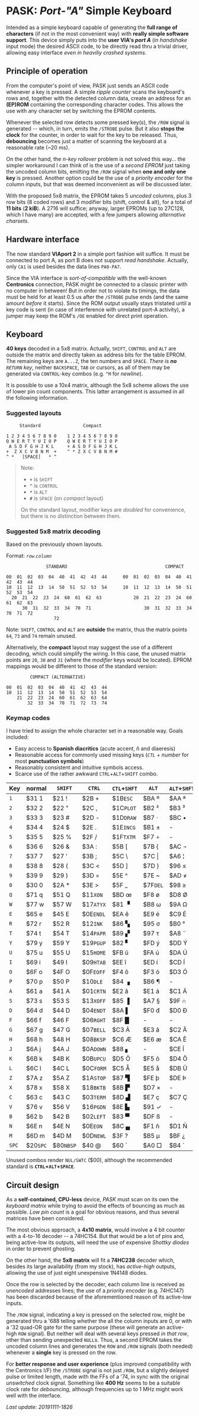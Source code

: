 # PASK: _Port-"A"_ Simple Keyboard

Intended as a simple keyboard capable of generating the **full range of characters**
(if not in the most convenient way) with **really simple software support**. This
device simply puts into the **user VIA's _port A_** (in _handshake_ input mode) the
desired ASCII code, to be directly read thru a trivial driver, allowing easy
interface _even in heaviliy crashed systems_.

## Principle of operation

From the computer's point of view, PASK just sends an ASCII code whenever a key is
pressed. A simple _ripple counter_ scans the keyboard's rows and, together with the
detected column data, create an address for an **(EP)ROM** containing the corresponding
character codes. This allows the use with any character set by switching the EPROM contents.

Whenever the selected row detects some pressed key(s), the `/ROW` signal is generated --
which, in turn, emits the `/STROBE` pulse. But it also **stops the clock** for the counter,
in order to wait for the key to be released. Thus, **debouncing** becomes just a matter of
scanning the keyboard at a reasonable rate (~20 ms).

On the other hand, the _n-key rollover_ problem is not solved this way... the simpler workaround
I can think of is the use of a _second EPROM_ just taking the uncoded column bits, emitting
the `/ROW` signal when **one and only one key** is pressed. Another option could be the use of a
_priority encoder_ for the column inputs, but that was deemed inconvenient as will be discussed
later.

With the proposed 5x8 matrix, the EPROM takes 5 _uncoded_ columns, plus 3 row bits (8 coded rows)
and 3 modifier bits (shift, control & alt), for a total of **11 bits** (**2 kiB**). A 2716 will
suffice; anyway, larger EPROMs (up to 27C128, which I have many) are accepted, with a few jumpers
allowing _alternative charsets_.

## Hardware interface

The now standard **VIAport 2** in a simple port fashion will suffice. It must be
connected to port A, as port B does not support _read handshake_. Actually, only `CA1`
is used besides the data lines `PA0-PA7`.

Since the VIA interface is _sort-of-compatible_ with the well-known **Centronics**
connection, PASK might be connected to a classic printer with no computer in between!
But in order not to violate its timings, the data must be held for at least 0.5 us
after the `/STROBE` pulse ends (and the same amount _before_ it starts). Since the
ROM output usually stays tristated until a key code is sent (in case of interference
with unrelated port-A activity), a jumper may keep the ROM's `/OE` enabled for
direct print operation.

## Keyboard

**40 keys** decoded in a 5x8 matrix. Actually, `SHIFT`, `CONTROL` and `ALT` are
outside the matrix and directly taken as address bits for the table EPROM. The
remaining keys are `A...Z`, the ten numbers and `SPACE`. _There is **no** `RETURN`
key_, neither `BACKSPACE`, `TAB` or cursors, as all of them may be generated via
`CONTROL`-key combos (e.g. `^M` for _newline_).

It is possible to use a 10x4 matrix, although the 5x8 scheme allows the use of
lower pin count components. This latter arrangement is assumed in all the following
information.

### Suggested layouts
```
     Standard                Compact

1 2 3 4 5 6 7 8 9 0    1 2 3 4 5 6 7 8 9 0
Q W E R T Y U I O P    Q W E R T Y U I O P
 A S D F G H J K L     + A S D F G H J K L
+  Z X C V B N M  +    ^ * Z X C V B N M #
^ *   [SPACE]   * ^ 
```

> Note:
> - **`+`** is `SHIFT`
> - **`^`** is `CONTROL`
> - **`*`** is `ALT`
> - **`#`** is `SPACE` (on _compact_ layout)
>
> On the standard layout, modifier keys are _doubled_ for convenience,
but there is no distinction between them.

### Suggested 5x8 matrix decoding

Based on the previously shown layouts.

Format: _`row`.`column`_

```
               STANDARD                                     COMPACT

00  01  02  03  04  40  41  42  43  44      00  01  02  03  04  40  41  42  43  44
10  11  12  13  14  50  51  52  53  54      10  11  12  13  14  50  51  52  53  54
  20  21  22  23  24  60  61  62  63            20  21  22  23  24  60  61  62  63
      30  31  32  33  34  70  71                    30  31  32  33  34  70  71  72
                  72
```

Note: `SHIFT`, `CONTROL` and `ALT` are **outside** the matrix, thus the
matrix points `64`, `73` and `74` remain unused.

Alternatively, the **compact** layout may suggest the use of a different decoding,
which could simplify the wiring. In this case, the unused matrix points are
`20`, `30` and `31` (where the _modifier_ keys would be located). EPROM mappings
would be different to those of the standard version:

```
         COMPACT (ALTERNATIVE)

00  01  02  03  04  40  41  42  43  44
10  11  12  13  14  50  51  52  53  54
    21  22  23  24  60  61  62  63  64
        32  33  34  70  71  72  73  74  
```

### Keymap codes

I have tried to assign the whole character set in a reasonable way. Goals included:

- Easy access to **Spanish diacritics** (acute accent, ñ and diaeresis)
- Reasonable access for commonly used missing keys (_`CTL` + number_ for most **punctuation symbols**)
- Reasonably consistent and intuitive symbols access.
- Scarce use of the rather awkward `CTRL`+`ALT`+`SHIFT` combo.

Key|normal|`SHIFT`|`CTRL`|`CTL`+`SHFT`|` ALT `|`ALT`+`SHFT`|`ALT`+`CTL`|`ALT`+`CTL`+`SHFT`
---|------|-------|------|------------|-------|------------|-----------|----------------
`1`|$31 1|$21 !|$2B +    |$1B`ESC`   |$BA &#186; |$AA &#170; |$A1 ¡      |   -
`2`|$32 2|$22 "|$2C ,    |$1C`PLOT`  |$B2 &#178; |$B3 &#179; |$A2 &#162; |   -
`3`|$33 3|$23 #|$2D -    |$1D`DRAW`  |$B7 &#183; |$BC &#8226;|$A3 £      |   -
`4`|$34 4|$24 $|$2E .    |$1E`INCG`  |$B1 &#177; |   -       |$A4 €      |   -
`5`|$35 5|$25 %|$2F /    |$1F`TXTM`  |$F7 ÷      |   -       |$A5 ¥      |   -
`6`|$36 6|$26 &|$3A :    |$5B [      |$7B {      |$AC &#172; |   -       |   -
`7`|$37 7|$27 '|$3B ;    |$5C \\     |$7C \|     |$A6 &#166; |   -       |   -
`8`|$38 8|$28 (|$3C <    |$5D ]      |$7D }      |$96 &#8804;|$9C &#8734;|$AB &#171;
`9`|$39 9|$29 )|$3D =    |$5E ^      |$7E ~      |$AD &#8800;|$9D &#8776;|   -
`0`|$30 0|$2A *|$3E >    |$5F _      |$7F`DEL`   |$98 &#8805;|$AF &#175; |$BB &#187;
`Q`|$71 q|$51 Q|$11`XON` |$BD œ      |$F8 ø      |$D8 Ø      |   -       |   -
`W`|$77 w|$57 W|$17`ATYX`|$81 &#9629;|$B8 &#969; |$9A &#937; |   -       |   -
`E`|$65 e|$45 E|$0E`ENDL`|$EA ê      |$E9 é      |$C9 É      |$EB ë      |$CB Ë
`R`|$72 r|$52 R|$12`INK` |$86 &#9626;|$95 &#963; |$B0 °      |$AE &#174; |   -
`T`|$74 t|$54 T|$14`PAPR`|$89 &#9630;|$97 &#964; |$A8 &#168; |$92 &#915; |   -
`Y`|$79 y|$59 Y|$19`PGUP`|$82 &#9624;|$FD ý      |$DD Ý      |$FF &#255; |   -
`U`|$75 u|$55 U|$15`HOME`|$FB û      |$FA ú      |$DA Ú      |$FC ü      |$DC Ü
`I`|$69 i|$49 I|$09`HTAB`|$EE î      |$ED í      |$CD Í      |$EF ï      |$CF Ï
`O`|$6F o|$4F O|$0F`EOFF`|$F4 ô      |$F3 ó      |$D3 Ó      |$F6 ö      |$D6 Ö
`P`|$70 p|$50 P|$10`DLE` |$84 &#9623;|$B6 &#182; |   -       |$93 &#960; |   -
`A`|$61 a|$41 A|$01`CRTN`|$E2 â      |$E1 á      |$C1 Á      |$E4 ä      |$C4 Ä
`S`|$73 s|$53 S|$13`XOFF`|$85 &#9616;|$A7 §      |$9F &#8745;|$94 &#931; |   -
`D`|$64 d|$44 D|$04`ENDT`|$8A &#9612;|$F0 đ      |$D0 Đ      |$9B &#948; |   -
`F`|$66 f|$46 F|$06`RGHT`|$8F &#9608;|   -       |   -       |   -       |   -
`G`|$67 g|$47 G|$07`BELL`|$C3 Ã      |$E3 ã      |$C2 Â      |$E0 à      |$C0 À
`H`|$68 h|$48 H|$08`BKSP`|$C6 Æ      |$E6 æ      |$CA Ê      |$E8 è      |$C8 È
`J`|$6A j|$4A J|$0A`DOWN`|$88 &#9622;|   -       |$CE Î      |$EC ì      |$CC Ì
`K`|$6B k|$4B K|$0B`UPCU`|$D5 Õ      |$F5 õ      |$D4 Ô      |$F2 ò      |$D2 Ò
`L`|$6C l|$4C L|$0C`FORM`|$C5 Å      |$E5 å      |$DB Û      |$F9 ù      |$D9 Ù
`Z`|$7A z|$5A Z|$1A`STOP`|$87 &#9628;|$FE þ      |$DE Þ      |$99 &#1012;|   -
`X`|$78 x|$58 X|$18`BKTB`|$8B &#9627;|$D7 ×      |   -       |$90 &#945; |   -
`C`|$63 c|$43 C|$03`TERM`|$8D &#9631;|$E7 ç      |$C7 Ç      |$A9 &#169; |   -
`V`|$76 v|$56 V|$16`PGDN`|$8E &#9625;|$91 &#10003;|   -      |$B9 &#916; |   -
`B`|$62 b|$42 B|$02`LEFT`|$83 &#9600;|$DF ß      |   -       |   -       |   -
`N`|$6E n|$4E N|$0E`EON `|$8C &#9604;|$F1 ñ      |$D1 Ñ      |$BE &#331; |   -
`M`|$6D m|$4D M|$0D`NEWL`|$3F ?      |$B5 &#181; |$BF ¿      |$9E &#8712;|   -
`SPC`|$20`SPC`|$80`NBSP`|$40 @|$60 &#96;|$A0 &#9633;|$B4 &#180;|**$00`SWTC`**|-

Unused combos render `NUL/SWTC` ($00), although the recommended standard is **`CTRL`+`ALT`+`SPACE`**.

## Circuit design

As a **self-contained, CPU-less** device, _PASK_
must scan on its own the _keyboard matrix_
while trying to avoid the effects of bouncing
as much as possible. _Low pin count_ is a goal
for obvious reasons, and thus several matrices
have been considered.

The most obvious approach, a **4x10 matrix**,
would involve a 4 bit counter with a 4-to-16
decoder -- a 74HC154. But that would be a lot 
of pins and, being active-low its outputs,
will need the use of expensive _Shottky
diodes_ in order to prevent ghosting.

On the other hand, the **5x8 matrix** will
fit a **74HC238** decoder which, besides its
large availability (from my stock), has
_active-high_ outputs, allowing the use of
just eight unexpensive 1N4148 diodes.

Once the row is selected by the decoder,
each column line is received as _unencoded_
addresses lines; the use of a _priority
encoder_ (e.g. 74HC147) has been discarded
because of the aforementioned reason of its
active-low inputs.

The `/ROW` signal, indicating a key is pressed
on the selected row, might be generated thru a
'688 telling whether the all the column inputs
are 0, or with a '32 quad-OR gate for the same
purpose (these will generate an active-high `ROW`
signal). But neither will deal with several keys
pressed _in that row_, other than sending
unexpected `NULL`s. Thus, a second EPROM takes
the uncoded column lines and generates the `ROW`
and `/ROW` signals (both needed) whenever a
**single** key is pressed on the row.

For **better response and user experience** (plus
improved compatibility with the Centronics I/F)
the `/STROBE` signal is not just `/ROW`, but a
slightly delayed pulse or limited length, made
with the FFs of a '74, in sync with the original
_unswitched_ clock signal. Something like **400 Hz**
seems to be a suitable clock rate for _debouncing_,
although frequencies up to 1 MHz might work well
with the interface.

_Last update: 20191111-1826_
